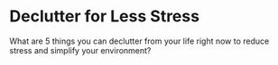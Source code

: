 # Declutter for Less Stress

What are 5 things you can declutter from your life right now to reduce stress and simplify your environment?